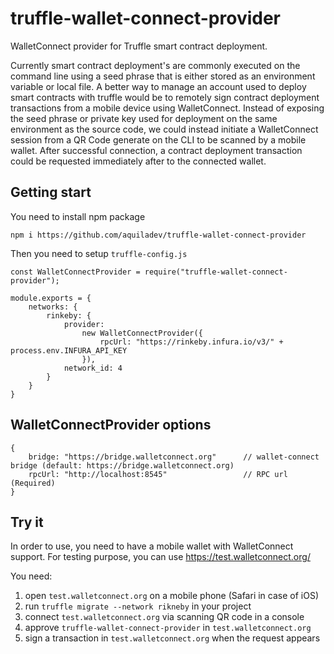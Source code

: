 # truffle-wallet-connect-provider

WalletConnect provider for Truffle smart contract deployment.

Currently smart contract deployment's are commonly executed on the command line using a seed phrase that is either stored as an environment variable or local file. A better way to manage an account used to deploy smart contracts with truffle would be to remotely sign contract deployment transactions from a mobile device using WalletConnect. Instead of exposing the seed phrase or private key used for deployment on the same environment as the source code, we could instead initiate a WalletConnect session from a QR Code generate on the CLI to be scanned by a mobile wallet. After successful connection, a contract deployment transaction could be requested immediately after to the connected wallet.

## Getting start

You need to install npm package
```
npm i https://github.com/aquiladev/truffle-wallet-connect-provider
```

Then you need to setup `truffle-config.js`

```
const WalletConnectProvider = require("truffle-wallet-connect-provider");

module.exports = {
    networks: {
        rinkeby: {
            provider:
                new WalletConnectProvider({
                    rpcUrl: "https://rinkeby.infura.io/v3/" + process.env.INFURA_API_KEY
                }),
            network_id: 4
        }
    }
}
```

## WalletConnectProvider options
```
{
    bridge: "https://bridge.walletconnect.org"      // wallet-connect bridge (default: https://bridge.walletconnect.org)
    rpcUrl: "http://localhost:8545"                 // RPC url (Required)
}
```

## Try it
In order to use, you need to have a mobile wallet with WalletConnect support. 
For testing purpose, you can use https://test.walletconnect.org/

You need:
1. open `test.walletconnect.org` on a mobile phone (Safari in case of iOS)
2. run `truffle migrate --network rikneby` in your project
3. connect `test.walletconnect.org` via scanning QR code in a console
4. approve `truffle-wallet-connect-provider` in `test.walletconnect.org`
5. sign a transaction in `test.walletconnect.org` when the request appears